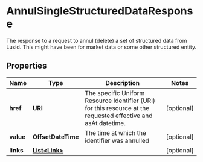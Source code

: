 

# AnnulSingleStructuredDataResponse

The response to a request to annul (delete) a set of structured data from Lusid. This might have been for market data or some other structured entity.

## Properties

| Name | Type | Description | Notes |
|------------ | ------------- | ------------- | -------------|
|**href** | **URI** | The specific Uniform Resource Identifier (URI) for this resource at the requested effective and asAt datetime. |  [optional] |
|**value** | **OffsetDateTime** | The time at which the identifier was annulled |  [optional] |
|**links** | [**List&lt;Link&gt;**](Link.md) |  |  [optional] |



